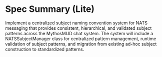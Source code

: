 # Spec Summary (Lite)

Implement a centralized subject naming convention system for NATS messaging that provides consistent, hierarchical, and validated subject patterns across the MythosMUD chat system. The system will include a NATSSubjectManager class for centralized pattern management, runtime validation of subject patterns, and migration from existing ad-hoc subject construction to standardized patterns.
